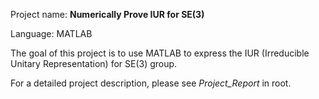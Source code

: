 Project name: 	**Numerically Prove IUR for SE(3)**

Language:	MATLAB

The goal of this project is to use MATLAB to express the IUR (Irreducible Unitary Representation) for SE(3) group.

For a detailed project description, please see *Project_Report* in root.